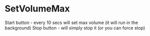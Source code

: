 ﻿# SetVolumeMax

Start button - every 10 secs will set max volume (it will run in the background)
Stop button - will simply stop it (or you can force stop)
